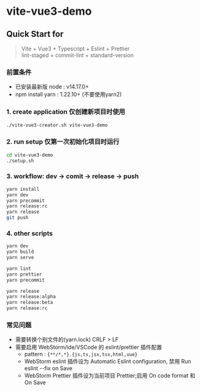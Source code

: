 # vite-vue3-demo
## Quick Start for 

> Vite + Vue3 + Typescript + Eslint + Prettier  
> lint-staged + commit-lint + standard-version

### 前置条件
- 已安装最新版 node : v14.17.0+
- npm install yarn : 1.22.10+ (不要使用yarn2)

### 1. create application 仅创建新项目时使用
```bash
./vite-vue3-creator.sh vite-vue3-demo

```
### 2. run setup 仅第一次初始化项目时运行
```bash
cd vite-vue3-demo
./setup.sh
```

### 3. workflow: dev -> comit -> release -> push
```bash
yarn install
yarn dev
yarn precommit
yarn release:rc
yarn release
git push
```

### 4. other scripts
```bash
yarn dev
yarn build
yarn serve

yarn lint
yarn prettier
yarn precommit

yarn release
yarn release:alpha
yarn release:beta
yarn release:rc
```

### 常见问题
- 需要转换个别文件的(yarn.lock) CRLF > LF 
- 需要启用 WebStorm/ide/VSCode 的 eslint/prettier 插件配置
  - pattern : `{**/*,*}.{js,ts,jsx,tsx,html,vue}`
  - WebStorm eslint 插件设为 Automatic Eslint configuration, 禁用 Run eslint --fix on Save
  - WebStorm Prettier 插件设为当前项目 Prettier;启用 On code format 和 On Save

